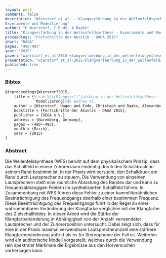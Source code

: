 ```yaml
---
layout: post
comments: false
description: "Wierstorf et al. - Klangverfärbung in der Wellenfeldsynthese -
Experimente und Modellierung"
author: "H Wierstorf, C Ende, A Raake"
title: "Klangverfärbung in der Wellenfeldsynthese - Experimente und Modellierung"
proceedings: "Fortschritte der Akustik - DAGA 2015"
short: "DAGA"
pages: "490-493"
year: "2015"
paper: "wierstorf_et_al-2015-klangverfaerbung_in_der_wellenfeldsynthese.pdf"
presentation: "wierstorf_et_al-2015-klangverfaerbung_in_der_wellenfeldsynthese-presentation.pdf"
published: true
---
```


### Bibtex

```latex
@inproceedings{Wierstorf2015,
    title = {% raw %}{{Klangverf\"{a}rbung in der Wellenfeldsynthese - Experimente und
              Modellierung}}{% endraw %},
    author = {Wierstorf, Hagen and Ende, Christoph and Raake, Alexander},
    booktitle = {Fortschritte der Akustik - DAGA 2015},
    publisher = {DEGA e.V.},
    address = {Nuremberg, Germany},
    pages = {490--493},
    month = {March},
    year = {2015}
}
```

### Abstract

Die Wellenfeldsynthese (WFS) beruht auf dem physikalischem Prinzip, dass das
Schallfeld in einem Zuhörerraum eindeutig durch den Schalldruck an seinem Rand
bestimmt ist. In der Praxis wird versucht, den Schalldruck am Rand durch
Lautsprecher zu steuern. Die Verwendung von einzelnen Lautsprechern stellt eine
räumliche Abtastung des Randes dar und kann zu frequenzabhängigen Fehlern im
synthetisierten Schallfeld führen. In Zusammenhang mit WFS führen diese Fehler
zu einer kammfilterähnlichen Beeinträchtigung des Frequenzgangs oberhalb einer
bestimmten Frequenz. Diese Beeinträchtigung des Frequenzgangs führt in der Regel
zu einer wahrnehmbaren Veränderung der Klangfarbe verglichen mit der Klangfarbe
des Zielschallfeldes. In dieser Arbeit wird die Stärke der Klangfarbenänderung
in Abhängigkeit von der Anzahl verwendeter Lautsprecher und der Zuhörerposition
untersucht. Dabei zeigt sich, dass für eine in der Praxis maximal verwendbare
Lautsprecheranzahl eine stärkere Klangfarbenänderung auftritt als es für
Stereophonie der Fall ist. Weiterhin wird ein auditorische Modell vorgestellt,
welches durch die Verwendung rein spektraler Merkmale die Ergebnisse aus den
Hörversuchen vorhersagen kann.

